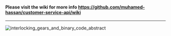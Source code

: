 #### Please visit the wiki for more info https://github.com/muhamed-hassan/customer-service-api/wiki

***

![interlocking_gears_and_binary_code_abstract](https://user-images.githubusercontent.com/17825804/229341083-54a10727-2d13-4c61-bb25-3b969c716456.png)
